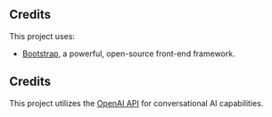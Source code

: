 ## Credits
This project uses:
- [Bootstrap](https://getbootstrap.com/), a powerful, open-source front-end framework.
## Credits
This project utilizes the [OpenAI API](https://openai.com/api/) for conversational AI capabilities.


